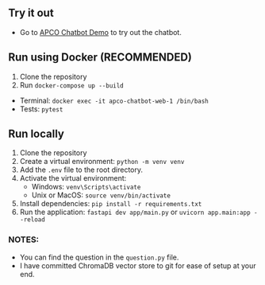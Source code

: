 
## Try it out
- Go to [APCO Chatbot Demo](https://tinyurl.com/apco-furqaan) to try out the chatbot.


## Run using Docker (RECOMMENDED)
1. Clone the repository
2. Run `docker-compose up --build`

- Terminal: `docker exec -it apco-chatbot-web-1 /bin/bash`
- Tests: `pytest`


## Run locally
1. Clone the repository
2. Create a virtual environment: `python -m venv venv`
3. Add the `.env` file to the root directory.
4. Activate the virtual environment:
   - Windows: `venv\Scripts\activate`
   - Unix or MacOS: `source venv/bin/activate`
4. Install dependencies: `pip install -r requirements.txt`
6. Run the application: `fastapi dev app/main.py` or `uvicorn app.main:app --reload`


### NOTES:
- You can find the question in the `question.py` file.
- I have committed ChromaDB vector store to git for ease of setup at your end.